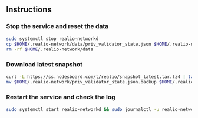 ## Instructions

### Stop the service and reset the data

```bash
sudo systemctl stop realio-networkd
cp $HOME/.realio-network/data/priv_validator_state.json $HOME/.realio-network/priv_validator_state.json.backup
rm -rf $HOME/.realio-network/data
```

### Download latest snapshot

```bash
curl -L https://ss.nodesboard.com/t/realio/snapshot_latest.tar.lz4 | tar -Ilz4 -xf - -C $HOME/.realio-network
mv $HOME/.realio-network/priv_validator_state.json.backup $HOME/.realio-network/data/priv_validator_state.json
```

### Restart the service and check the log

```bash
sudo systemctl start realio-networkd && sudo journalctl -u realio-networkd -f --no-hostname -o cat
```
